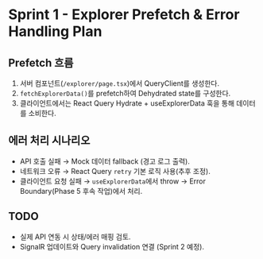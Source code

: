 # Sprint 1 - Explorer Prefetch & Error Handling Plan

## Prefetch 흐름
1. 서버 컴포넌트(`/explorer/page.tsx`)에서 QueryClient를 생성한다.
2. `fetchExplorerData()`를 prefetch하여 Dehydrated state를 구성한다.
3. 클라이언트에서는 React Query Hydrate + useExplorerData 훅을 통해 데이터를 소비한다.

## 에러 처리 시나리오
- API 호출 실패 → Mock 데이터 fallback (경고 로그 출력).
- 네트워크 오류 → React Query `retry` 기본 로직 사용(추후 조정).
- 클라이언트 요청 실패 → `useExplorerData`에서 throw → Error Boundary(Phase 5 후속 작업)에서 처리.

## TODO
- 실제 API 연동 시 상태/에러 매핑 검토.
- SignalR 업데이트와 Query invalidation 연결 (Sprint 2 예정).
